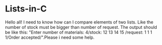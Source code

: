 # Lists-in-C
Hello all! I need to know how can I compare elements of two lists. Like the number of stock must be bigger than number of request. The output should be like this: "Enter number of materials: 4/stock: 12 13 14 15 /request: 1 1 1 1/Order accepted/".Please i need some help.
